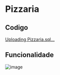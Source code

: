 
# Pizzaria

## Codigo
[Uploading Pizzaria.sql…]()

## Funcionalidade

![image](https://github.com/fpvill/Pizzaria/assets/144077908/78a5b843-9223-48cb-98e1-d260c232c402)
